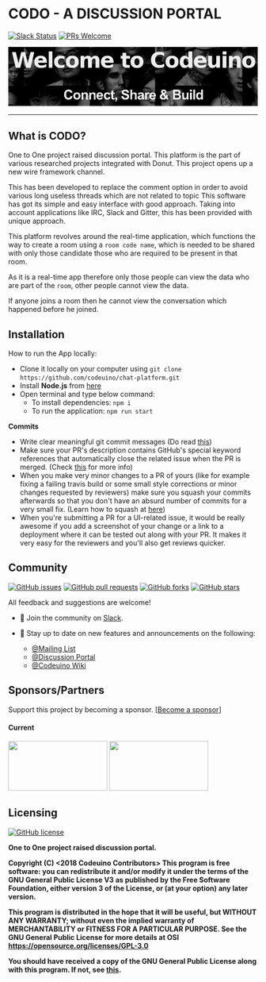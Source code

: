 # CODO - A DISCUSSION PORTAL

[![Slack Status](https://img.shields.io/badge/slack-chat-yellow.svg?logo=slack&style=flat-square)](https://codeuino.slack.com) [![PRs Welcome](https://img.shields.io/badge/PRs-welcome-brightgreen.svg?style=flat-square&logo=github)](http://makeapullrequest.com)

![codeuino](READMEassets/codeuino.png)


---
## What is CODO?

One to One project raised discussion portal. This platform is the part of various researched projects integrated with Donut. This project opens up a new wire framework channel.

This has been developed to replace the comment option in order to avoid various long useless threads which are not related to topic
This software has got its simple and easy interface with good approach. Taking into account applications like IRC, Slack and Gitter, this has been provided with unique approach.

This platform revolves around the real-time application, which functions the way to create a room using a `room code name`, which is needed to be shared with only those candidate those who are required to be present in that room.

As it is a real-time app therefore only those people can view the data who are part of the `room`, other people cannot view the data.

If anyone joins a room then he cannot view the conversation which happened before he joined.

## Installation

How to run the App locally:
* Clone it locally on your computer using `git clone https://github.com/codeuino/chat-platform.git`
* Install **Node.js** from [here](https://nodejs.org/en/)
* Open terminal and type below command:
  - To install dependencies: `npm i`
  - To run the application: `npm run start`
    

**Commits**
* Write clear meaningful git commit messages (Do read [this](http://chris.beams.io/posts/git-commit/))
* Make sure your PR's description contains GitHub's special keyword references that automatically close the related issue when the PR is merged. (Check [this](https://github.com/blog/1506-closing-issues-via-pull-requests) for more info)
* When you make very minor changes to a PR of yours (like for example fixing a failing travis build or some small style corrections or minor changes requested by reviewers) make sure you squash your commits afterwards so that you don't have an absurd number of commits for a very small fix. (Learn how to squash at [here](https://davidwalsh.name/squash-commits-git))
* When you're submitting a PR for a UI-related issue, it would be really awesome if you add a screenshot of your change or a link to a deployment where it can be tested out along with your PR. It makes it very easy for the reviewers and you'll also get reviews quicker.

## Community

[![GitHub issues](https://img.shields.io/github/issues/codeuino/chat-platform?logo=github&style=social)](https://github.com/codeuino/chat-platform/issues) [![GitHub pull requests](https://img.shields.io/github/issues-pr/codeuino/chat-platform?logo=git&style=social)](https://github.com/codeuino/chat-platform/pulls) [![GitHub forks](https://img.shields.io/github/forks/codeuino/chat-platform?style=social)](https://github.com/codeuino/chat-platform/network) [![GitHub stars](https://img.shields.io/github/stars/codeuino/chat-platform?style=social)](https://github.com/codeuino/chat-platform/stargazers)

All feedback and suggestions are welcome!

* 💬 Join the community on [Slack](https://join.slack.com/t/codeuino/shared_invite/enQtMzcxOTQwNzE4NzcxLWEyNzUxYjI0ZThiNWUyYWI5MzJlMTNmODMxN2NjMTcxODJkZmFhNTVkYmUyOTQ1YzgzNTlmMTVkYzVhMzdmNTQ).
* 📣 Stay up to date on new features and announcements on the following:

  - [@Mailing List](codeuino-devel@googlegroups.com)
  - [@Discussion Portal](https://groups.google.com/d/forum/codeuino-devel)
  - [@Codeuino Wiki](wiki.codeuino.org)

## Sponsors/Partners

Support this project by becoming a sponsor.
[[Become a sponsor](https://codeuino.org/)]

#### Current

<a href="#" target="_blank"><img src="https://secure.meetupstatic.com/photos/event/2/6/d/b/600_456849947.jpeg" width="200" height="100" /></a>
<a href="#" target="_blank"><img src="https://upload.wikimedia.org/wikipedia/commons/f/ff/DigitalOcean_logo.svg" width="200" height="100" /></a>


## Licensing

[![GitHub license](https://img.shields.io/github/license/codeuino/chat-platform?logo=github&style=flat-square)](https://github.com/codeuino/chat-platform/blob/master/LICENSE)

<b>One to One project raised discussion portal.

   Copyright (C) <2018 Codeuino Contributors>
This program is free software: you can redistribute it and/or modify
    it under the terms of the GNU General Public License V3 as published by
    the Free Software Foundation, either version 3 of the License, or
    (at your option) any later version.

This program is distributed in the hope that it will be useful,
    but WITHOUT ANY WARRANTY; without even the implied warranty of
    MERCHANTABILITY or FITNESS FOR A PARTICULAR PURPOSE.  See the
    GNU General Public License for more details at OSI <https://opensource.org/licenses/GPL-3.0>

You should have received a copy of the GNU General Public License
    along with this program.  If not, see [this](http://www.gnu.org/licenses/>).

